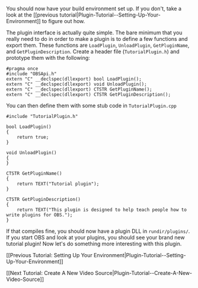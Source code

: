 You should now have your build environment set up. If you don't, take a look at the [[previous tutorial|Plugin-Tutorial-\-Setting-Up-Your-Environment]] to figure out how.

The plugin interface is actually quite simple. The bare minimum that you really need to do in order to make a plugin is to define a few functions and export them. These functions are `LoadPlugin`, `UnloadPlugin`, `GetPluginName`, and `GetPluginDescription`. Create a header file (`TutorialPlugin.h`) and prototype them with the following:

    #pragma once
    #include "OBSApi.h"
    extern "C" __declspec(dllexport) bool LoadPlugin();
    extern "C" __declspec(dllexport) void UnloadPlugin();
    extern "C" __declspec(dllexport) CTSTR GetPluginName();
    extern "C" __declspec(dllexport) CTSTR GetPluginDescription();

You can then define them with some stub code in `TutorialPlugin.cpp`

    #include "TutorialPlugin.h"
    
    bool LoadPlugin()
    {
        return true;
    }
    
    void UnloadPlugin()
    {
    }
    
    CTSTR GetPluginName()
    {
        return TEXT("Tutorial plugin");
    }
    
    CTSTR GetPluginDescription()
    {
        return TEXT("This plugin is designed to help teach people how to write plugins for OBS.");
    }

If that compiles fine, you should now have a plugin DLL in `rundir/plugins/`. If you start OBS and look at your plugins, you should see your brand new tutorial plugin! Now let's do something more interesting with this plugin.

[[Previous Tutorial: Setting Up Your Environment|Plugin-Tutorial-\-Setting-Up-Your-Environment]]

[[Next Tutorial: Create A New Video Source|Plugin-Tutorial-\-Create-A-New-Video-Source]]